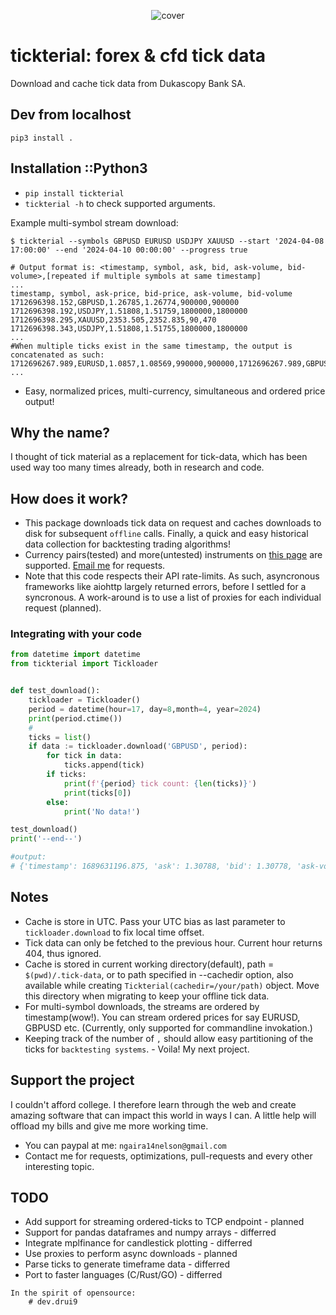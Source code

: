 <p style="text-align: center;">
	<img src="https://raw.githubusercontent.com/sp3rtah/tickterial/master/tickterial.png" alt="cover" title="tickterial logo"/>
<p>

# tickterial: forex & cfd tick data
Download and cache tick data from Dukascopy Bank SA.

## Dev from localhost

```
pip3 install .
```

## Installation ::Python3
- `pip install tickterial`
- `tickterial -h` to check supported arguments.

Example multi-symbol stream download:
```monospace
$ tickterial --symbols GBPUSD EURUSD USDJPY XAUUSD --start '2024-04-08 17:00:00' --end '2024-04-10 00:00:00' --progress true

# Output format is: <timestamp, symbol, ask, bid, ask-volume, bid-volume>,[repeated if multiple symbols at same timestamp]
...
timestamp, symbol, ask-price, bid-price, ask-volume, bid-volume
1712696398.152,GBPUSD,1.26785,1.26774,900000,900000
1712696398.192,USDJPY,1.51808,1.51759,1800000,1800000
1712696398.295,XAUUSD,2353.505,2352.835,90,470
1712696398.343,USDJPY,1.51808,1.51755,1800000,1800000
...
#When multiple ticks exist in the same timestamp, the output is concatenated as such:
1712696267.989,EURUSD,1.0857,1.08569,990000,900000,1712696267.989,GBPUSD,1.26778,1.26769,900000,900000
...
```
- Easy, normalized prices, multi-currency, simultaneous and ordered price output!

## Why the name? <tickterial>
I thought of tick material as a replacement for tick-data, which has been used way too many times already, both in research and code.

## How does it work?
- This package downloads tick data on request and caches downloads to disk for subsequent `offline` calls. Finally, a quick and easy historical data collection for backtesting trading algorithms!
- Currency pairs(tested) and more(untested) instruments on [this page](https://www.dukascopy.com/swiss/english/marketwatch/historical/) are supported. <a href="mailto:drui9@duck.com">Email me</a> for requests.
- Note that this code respects their API rate-limits. As such, asyncronous frameworks like aiohttp largely returned errors, before I settled for a syncronous. A work-around is to use a list of proxies for each individual request (planned).

### Integrating with your code
```python
from datetime import datetime
from tickterial import Tickloader


def test_download():
	tickloader = Tickloader()
	period = datetime(hour=17, day=8,month=4, year=2024)
	print(period.ctime())
	#
	ticks = list()
	if data := tickloader.download('GBPUSD', period):
		for tick in data:
			ticks.append(tick)
		if ticks:
			print(f'{period} tick count: {len(ticks)}')
			print(ticks[0])
		else:
			print('No data!')

test_download()
print('--end--')

#output:
# {'timestamp': 1689631196.875, 'ask': 1.30788, 'bid': 1.30778, 'ask-vol': 900000, 'bid-vol': 900000}

```

## Notes
- Cache is store in UTC. Pass your UTC bias as last parameter to `tickloader.download` to fix local time offset.
- Tick data can only be fetched to the previous hour. Current hour returns 404, thus ignored.
- Cache is stored in current working directory(default), path = `$(pwd)/.tick-data`, or to path specified in --cachedir option, also available while creating `Tickterial(cachedir=/your/path)` object. Move this directory when migrating to keep your offline tick data.
- For multi-symbol downloads, the streams are ordered by timestamp(wow!). You can stream ordered prices for say EURUSD, GBPUSD etc. (Currently, only supported for commandline invokation.)
- Keeping track of the number of `,` should allow easy partitioning of the ticks for `backtesting systems`. - Voila! My next project.

## Support the project
I couldn't afford college. I therefore learn through the web and create amazing software that can impact this world in ways I can. A little help will offload my bills and give me more working time.
- You can paypal at me: `ngaira14nelson@gmail.com`
- Contact me for requests, optimizations, pull-requests and every other interesting topic.


## TODO
- Add support for streaming ordered-ticks to TCP endpoint - planned
- Support for pandas dataframes and numpy arrays - differred
- Integrate mplfinance for candlestick plotting - differred
- Use proxies to perform async downloads - planned
- Parse ticks to generate timeframe data - differred
- Port to faster languages (C/Rust/GO) - differred

```monospace
In the spirit of opensource:
	# dev.drui9
```